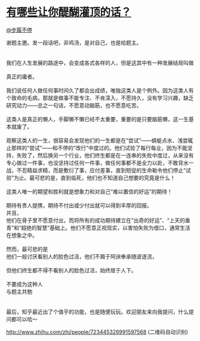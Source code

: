 
#  [有哪些让你醍醐灌顶的话？](https://zhihu.com/questions/37777781)



[@步履不停](https://zhihu.com/people/5b6ae3ff7434e9ca1985f0d203c319ff)

谢题主邀。发一段话吧，非鸡汤，是对自己，也是给题主。<br><br><br>我们在人生发展的路途中，会变成各式各样的人，但是这其中有一种发展结局叫做<br><br>真正的庸者。<br><br>我们说任何人做任何事时间久了都会出成绩，唯独这类人是个例外。因为这类人有个致命的毛病，那就是做事不能专注、不肯深入，不愿持久，没有学习兴趣，缺乏研究动力——总之一句话，不愿意动脑筋，也不愿意吃苦。<br><br>这类人是真正的懒人，手脚懒不懒已经不太重要，重要的是只要脑筋懒，这一生基本就废了。<br><br>观察这类人的一生，很容易会发现他们的一生都是在“尝试”——蜻蜓点水、浅尝辄止那样的“尝试”——和不停的“改行”中度过的。他们试验了每行每业，因为不能坚持，失败了，然后换另一个行业，他们终生都是在一连串的失败中度过，从来没有专心做过一件事，也没坚持过任何一件事，做任何事都不是全力以赴，不敢背水一战，不忍精益求精，而是敷衍了事，应付差事，直到短促的生命勒令他们停止“试验”为止。最可悲的是，直到临死，他们也不知道自己想要的究竟是什么！<br><br>这类人唯一的期望和胜利就是想象力和对自己“难以置信的好运”的期待！<br><br>期待有贵人提携，期待不付出或少付出就可以得到丰厚的回报。<br>并且，<br>他们在骨子里不愿意付出，而将所有的成功期待建立在“出奇的好运”、“上天的垂青”和“超绝的智慧”基础上。他们不愿意正视现实，以害怕失败为借口，通常生活在想象之中。<br><br>然而，最可悲的是<br>他们一般讨厌看别人的脸色过活，他们不屑于阿谀奉承随波逐流，<br><br>但他们终生都不得不看别人的脸色过活，始终居于人下。<br><br>不要成为这种人<br>与题主共勉<br><br><br>最后，知乎最近出了个值乎的功能，也是随便玩玩。欢迎朋友来向我提问，什么提问都可以哈～<br><p><a href="http://www.zhihu.com/zhi/people/723445326991597568" class="internal"><span class="invisible">http://www.</span><span class="visible">zhihu.com/zhi/people/72</span><span class="invisible">3445326991597568</span><span class="ellipsis"></span></a> (二维码自动识别)</p>